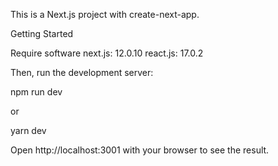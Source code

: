 This is a Next.js project with create-next-app.

Getting Started

Require software next.js: 12.0.10 react.js: 17.0.2

Then, run the development server:

npm run dev

or

yarn dev

Open http://localhost:3001 with your browser to see the result.

